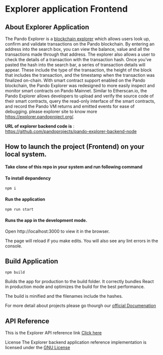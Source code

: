 
# Explorer application Frontend

## About Explorer Application

The Pando Explorer is a [blockchain explorer](https://explorer.pandoproject.org/) which allows users look up, confirm and validate transactions on the Pando blockchain. By entering an address into the search box, you can view the balance, value and all the transactions made through that address.
The explorer also allows a user to check the details of a transaction with the transaction hash. Once you’ve pasted the hash into the search bar, a series of transaction details will appear. These include the type of the transaction, the height of the block that includes the transaction, and the timestamp when the transaction was finalized on-chain.
With smart contract support enabled on the Pando blockchain, the Pando Explorer was redesigned to more easily inspect and monitor smart contracts on Pando Mainnet. Similar to Etherscan.io, the Pando Explorer allows developers to upload and verify the source code of their smart contracts, query the read-only interface of the smart contracts, and record the Pando VM returns and emitted events for ease of debugging. please explorer site to know more https://explorer.pandoproject.org/.


**URL of explorer backend code is** : https://github.com/pandoprojects/pando-explorer-backend-node

## How to launch the project (Frontend) on your local system.

#### Take clone of this repo in your system and run following command

#### To install depandency 

```
npm i
```

#### Run the application

```
npm run start
```

#### Runs the app in the development mode.

Open http://localhost:3000 to view it in the browser.

The page will reload if you make edits.
You will also see any lint errors in the console.

## Build Application

```
npm build
```

Builds the app for production to the build folder.
It correctly bundles React in production mode and optimizes the build for the best performance.

The build is minified and the filenames include the hashes.

For more detail about projects please go thourgh our [official Documenation](https://docs.pandoproject.org/)

## API Reference
This is the Explorer API reference link [Click here]([https://chainapi.pandoproject.org/](https://chainapi.pandoproject.org/#b8aa0cf5-dd39-4cd3-985d-615d8ff1de49))

License
The Explorer backend application reference implementation is licensed under the [GNU License](https://github.com/pandoprojects/pando-explorer-frontend/blob/main/LICENSE)

